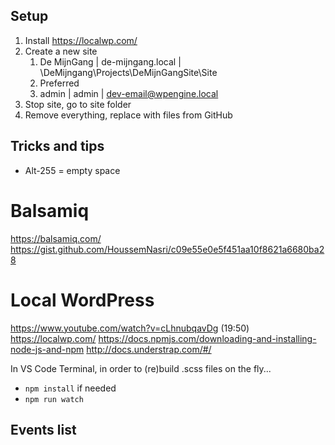## Setup
1. Install https://localwp.com/
2. Create a new site
	1. De MijnGang | de-mijngang.local | \\DeMijngang\\Projects\\DeMijnGangSite\\Site
	2. Preferred
	3. admin | admin | dev-email@wpengine.local
3. Stop site, go to site folder
4. Remove everything, replace with files from GitHub
## Tricks and tips
- Alt-255 = empty space

# Balsamiq
https://balsamiq.com/
https://gist.github.com/HoussemNasri/c09e55e0e5f451aa10f8621a6680ba28
# Local WordPress
https://www.youtube.com/watch?v=cLhnubqavDg (19:50)
https://localwp.com/
https://docs.npmjs.com/downloading-and-installing-node-js-and-npm
http://docs.understrap.com/#/

In VS Code Terminal, in order to (re)build .scss files on the fly...
- `npm install` if needed
- `npm run watch`
## Events list
<script src="eventsmanager-dynamic-list.js" />